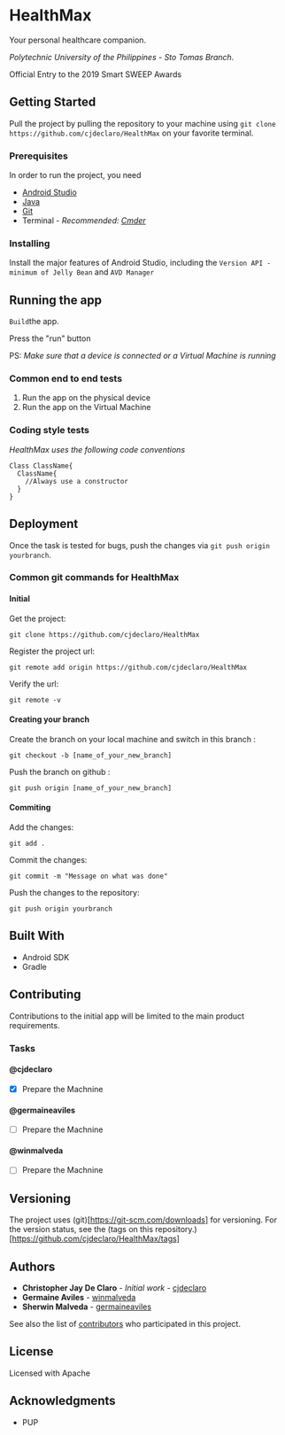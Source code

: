 # HealthMax
Your personal healthcare companion.

*Polytechnic University of the Philippines - Sto Tomas Branch*.

Official Entry to the 2019 Smart SWEEP Awards

## Getting Started
Pull the project by pulling the repository to your machine using `git clone https://github.com/cjdeclaro/HealthMax` on your favorite terminal.

### Prerequisites
In order to run the project, you need

- [Android Studio](https://developer.android.com/studio/)
- [Java](https://www.java.com/download/)
- [Git](https://git-scm.com/downloads)
- Terminal - _Recommended: [Cmder](http://cmder.net/)_

### Installing
Install the major features of Android Studio, including the `Version API - minimum of Jelly Bean` and `AVD Manager`

## Running the app
`Build`the app.

Press the "run" button

PS: _Make sure that a device is connected or a Virtual Machine is running_

### Common end to end tests
1. Run the app on the physical device
2. Run the app on the Virtual Machine

### Coding style tests
*_HealthMax uses the following code conventions_*

```
Class ClassName{
  ClassName{
    //Always use a constructor
  }
}
```

## Deployment
Once the task is tested for bugs, push the changes via `git push origin yourbranch`.

### Common git commands for HealthMax

#### Initial
Get the project:
```
git clone https://github.com/cjdeclaro/HealthMax
```
Register the project url:
```
git remote add origin https://github.com/cjdeclaro/HealthMax
```
Verify the url:
```
git remote -v
```
#### Creating your branch
Create the branch on your local machine and switch in this branch :
```
git checkout -b [name_of_your_new_branch]
```
Push the branch on github :
```
git push origin [name_of_your_new_branch]
```
#### Commiting
Add the changes:
```
git add .
```
Commit the changes:
```
git commit -m "Message on what was done"
```
Push the changes to the repository:
```
git push origin yourbranch
```

## Built With
* Android SDK
* Gradle

## Contributing
Contributions to the initial app will be limited to the main product requirements.

### Tasks

#### @cjdeclaro
- [x] Prepare the Machnine

#### @germaineaviles
- [ ] Prepare the Machnine

#### @winmalveda
- [ ] Prepare the Machnine

## Versioning
The project uses (git)[https://git-scm.com/downloads] for versioning. For the version status, see the (tags on this repository.)[https://github.com/cjdeclaro/HealthMax/tags]

## Authors
* **Christopher Jay De Claro** - *Initial work* - [cjdeclaro](https://github.com/cjdeclaro)
* **Germaine Aviles** - [winmalveda](https://github.com/winmalveda)
* **Sherwin Malveda** - [germaineaviles](https://github.com/germaineaviles)

See also the list of [contributors](https://github.com/HealthMax/contributors) who participated in this project.

## License
Licensed with Apache

## Acknowledgments
* PUP
